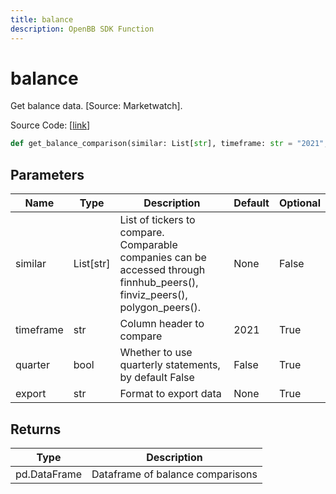 ```yaml
---
title: balance
description: OpenBB SDK Function
---
```


# balance

Get balance data. [Source: Marketwatch].

Source Code: [[link](https://github.com/OpenBB-finance/OpenBBTerminal/tree/main/openbb_terminal/stocks/comparison_analysis/marketwatch_model.py#L107)]

```python
def get_balance_comparison(similar: List[str], timeframe: str = "2021", quarter: bool = False) -> DataFrame
```
## Parameters

| Name | Type | Description | Default | Optional |
| ---- | ---- | ----------- | ------- | -------- |
| similar | List[str] | List of tickers to compare.<br/>Comparable companies can be accessed through<br/>finnhub_peers(), finviz_peers(), polygon_peers(). | None | False |
| timeframe | str | Column header to compare | 2021 | True |
| quarter | bool | Whether to use quarterly statements, by default False | False | True |
| export | str | Format to export data | None | True |

## Returns

| Type | Description |
| ---- | ----------- |
| pd.DataFrame | Dataframe of balance comparisons |

